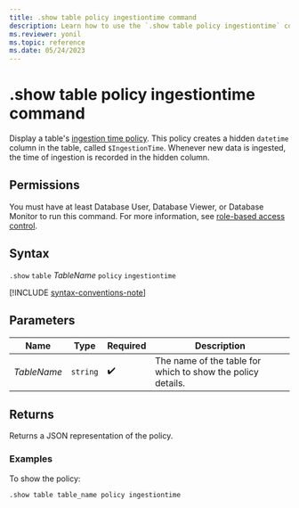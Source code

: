 ```yaml
---
title: .show table policy ingestiontime command
description: Learn how to use the `.show table policy ingestiontime` command to display the table's ingestion time policy.
ms.reviewer: yonil
ms.topic: reference
ms.date: 05/24/2023
---
```

# .show table policy ingestiontime command

Display a table's [ingestion time policy](ingestion-time-policy.md). This policy creates a hidden `datetime` column in the table, called `$IngestionTime`. Whenever new data is ingested, the time of ingestion is recorded in the hidden column.

## Permissions

You must have at least Database User, Database Viewer, or Database Monitor to run this command. For more information, see [role-based access control](../access-control/role-based-access-control.md).

## Syntax

`.show` `table` *TableName* `policy` `ingestiontime`

[!INCLUDE [syntax-conventions-note](../includes/syntax-conventions-note.md)]

## Parameters

|Name|Type|Required|Description|
|--|--|--|--|
|*TableName*| `string` | :heavy_check_mark:|The name of the table for which to show the policy details.|

## Returns

Returns a JSON representation of the policy.

### Examples

To show the policy:

```kusto
.show table table_name policy ingestiontime 
```
